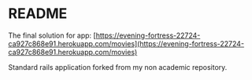 # README

The final solution for app: [https://evening-fortress-22724-ca927c868e91.herokuapp.com/movies](https://evening-fortress-22724-ca927c868e91.herokuapp.com/movies)

Standard rails application forked from my non academic repository.
